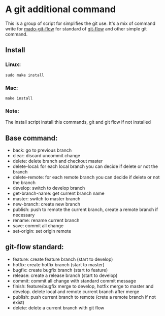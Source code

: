 # A git additional command

This is a group of script for simplifies the git use.
It's a mix of command write for [mado-git-flow](https://github.com/studiomado/mado-git-flow) for standard of [git-flow](https://github.com/nvie/gitflow) and other simple git command.

## Install

### Linux:

```
sudo make install
```

### Mac:

```
make install
```

### Note:

The install script install this commands, git and git flow if not installed

## Base command:

* back: go to previous branch
* clear: discard uncommit change
* delete: delete branch and checkout master
* delete-local: for each local branch you can decide if delete or not the branch
* delete-remote: for each remote branch you can decide if delete or not the branch
* develop: switch to develop branch
* get-branch-name: get current branch name
* master: switch to master branch
* new-branch: create new branch
* publish: push to remote the current branch, create a remote branch if necessary
* rename: rename current branch
* save: commit all change
* set-origin: set origin remote

## git-flow standard:

* feature: create feature branch (start to develop)
* hotfix: create hotfix branch (start to master)
* bugfix: create bugfix branch (start to feature)
* release: create a release branch (start to develop)
* commit: commit all change with standard commit message
* finish: feature/bugfix merge to develop, hotfix merge to master and develop. delete local and remote current branch after merge
* publish: push current branch to remote (crete a remote branch if not exist)
* delete: delete a current branch with git flow